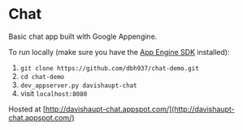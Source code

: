 Chat
====

Basic chat app built with Google Appengine.

To run locally (make sure you have the [App Engine SDK](https://cloud.google.com/appengine/downloads#Google_App_Engine_SDK_for_Python) installed): 

1. `git clone https://github.com/dbh937/chat-demo.git`
2. `cd chat-demo`
3. `dev_appserver.py davishaupt-chat`
4.  visit `localhost:8080`

Hosted at [http://davishaupt-chat.appspot.com/](http://davishaupt-chat.appspot.com/)
